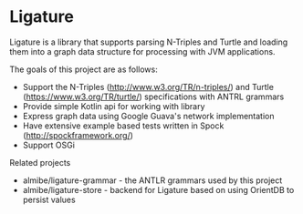 # Ligature

Ligature is a library that supports parsing N-Triples and Turtle and loading them into a
graph data structure for processing with JVM applications.

The goals of this project are as follows:
* Support the N-Triples (http://www.w3.org/TR/n-triples/) and 
Turtle (https://www.w3.org/TR/turtle/) specifications with ANTRL grammars
* Provide simple Kotlin api for working with library
* Express graph data using Google Guava's network implementation
* Have extensive example based tests written in Spock (http://spockframework.org/)
* Support OSGi

Related projects
* almibe/ligature-grammar - the ANTLR grammars used by this project
* almibe/ligature-store - backend for Ligature based on using OrientDB to persist values
